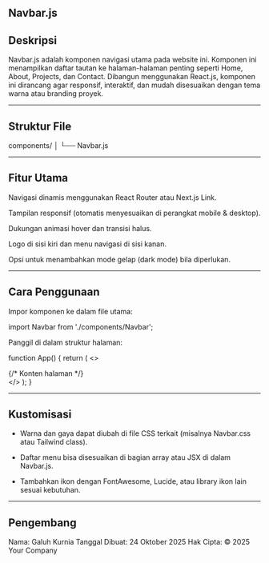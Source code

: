 ## **Navbar.js**
##  **Deskripsi**

Navbar.js adalah komponen navigasi utama pada website ini. Komponen ini menampilkan daftar tautan ke halaman-halaman penting seperti Home, About, Projects, dan Contact.
Dibangun menggunakan React.js, komponen ini dirancang agar responsif, interaktif, dan mudah disesuaikan dengan tema warna atau branding proyek.

---

## **Struktur File**
components/
│
└── Navbar.js

---

## **Fitur Utama**

Navigasi dinamis menggunakan React Router atau Next.js Link.

Tampilan responsif (otomatis menyesuaikan di perangkat mobile & desktop).

Dukungan animasi hover dan transisi halus.

Logo di sisi kiri dan menu navigasi di sisi kanan.

Opsi untuk menambahkan mode gelap (dark mode) bila diperlukan.

---

## **Cara Penggunaan**

Impor komponen ke dalam file utama:

import Navbar from './components/Navbar';


Panggil di dalam struktur halaman:

function App() {
  return (
    <>
      <Navbar />
      <main>{/* Konten halaman */}</main>
    </>
  );
}

---

## **Kustomisasi**

- Warna dan gaya dapat diubah di file CSS terkait (misalnya Navbar.css atau Tailwind class).

- Daftar menu bisa disesuaikan di bagian array atau JSX <Link> di dalam Navbar.js.

- Tambahkan ikon dengan FontAwesome, Lucide, atau library ikon lain sesuai kebutuhan.

---
## **Pengembang**

Nama: Galuh Kurnia
Tanggal Dibuat: 24 Oktober 2025
Hak Cipta: © 2025 Your Company